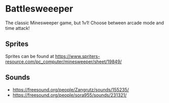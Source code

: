 # Battlesweeeper

The classic Minesweeper game, but 1v1! Choose between arcade mode and time attack!

## Sprites
Sprites can be found at https://www.spriters-resource.com/pc_computer/minesweeper/sheet/19849/

## Sounds
- https://freesound.org/people/Zangrutz/sounds/155235/
- https://freesound.org/people/sora955/sounds/231321/
